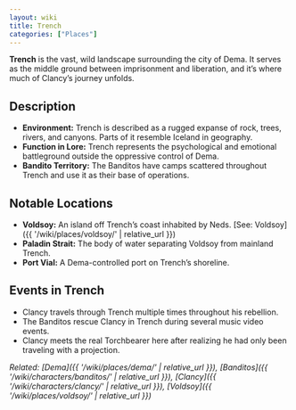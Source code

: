 ```yaml
---
layout: wiki
title: Trench
categories: ["Places"]
---
```


**Trench** is the vast, wild landscape surrounding the city of Dema. It serves as the middle ground between imprisonment and liberation, and it’s where much of Clancy’s journey unfolds.

## Description

* **Environment:** Trench is described as a rugged expanse of rock, trees, rivers, and canyons. Parts of it resemble Iceland in geography.
* **Function in Lore:** Trench represents the psychological and emotional battleground outside the oppressive control of Dema.
* **Bandito Territory:** The Banditos have camps scattered throughout Trench and use it as their base of operations.

## Notable Locations

* **Voldsoy:** An island off Trench’s coast inhabited by Neds. [See: Voldsoy]({{ '/wiki/places/voldsoy/' | relative_url }})
* **Paladin Strait:** The body of water separating Voldsoy from mainland Trench.
* **Port Vial:** A Dema-controlled port on Trench’s shoreline.

## Events in Trench

* Clancy travels through Trench multiple times throughout his rebellion.
* The Banditos rescue Clancy in Trench during several music video events.
* Clancy meets the real Torchbearer here after realizing he had only been traveling with a projection.

*Related: [Dema]({{ '/wiki/places/dema/' | relative_url }}), [Banditos]({{ '/wiki/characters/banditos/' | relative_url }}), [Clancy]({{ '/wiki/characters/clancy/' | relative_url }}), [Voldsoy]({{ '/wiki/places/voldsoy/' | relative_url }})*
